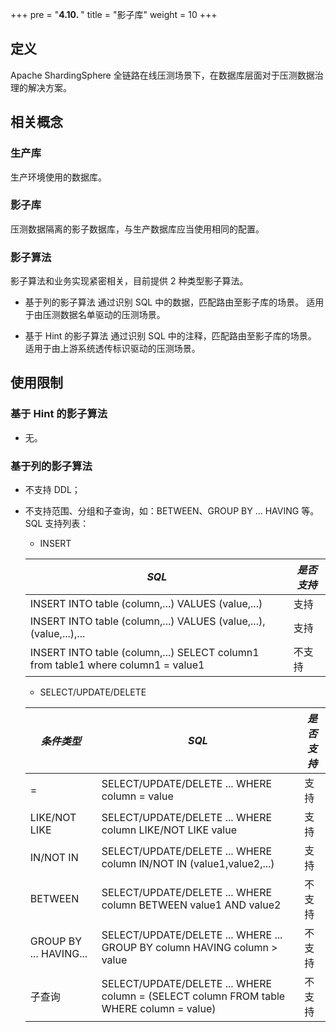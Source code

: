 +++
pre = "<b>4.10. </b>"
title = "影子库"
weight = 10
+++

## 定义
Apache ShardingSphere 全链路在线压测场景下，在数据库层面对于压测数据治理的解决方案。

## 相关概念

### 生产库
生产环境使用的数据库。

### 影子库
压测数据隔离的影子数据库，与生产数据库应当使用相同的配置。

### 影子算法
影子算法和业务实现紧密相关，目前提供 2 种类型影子算法。

- 基于列的影子算法
  通过识别 SQL 中的数据，匹配路由至影子库的场景。
  适用于由压测数据名单驱动的压测场景。
  
- 基于 Hint 的影子算法
  通过识别 SQL 中的注释，匹配路由至影子库的场景。
  适用于由上游系统透传标识驱动的压测场景。
  
## 使用限制

### 基于 Hint 的影子算法
* 无。

### 基于列的影子算法
* 不支持 DDL；
* 不支持范围、分组和子查询，如：BETWEEN、GROUP BY ... HAVING 等。
  SQL 支持列表：
  - INSERT
  
  |  *SQL*  |  *是否支持*  |
  | ------- | ------------ |
  | INSERT INTO table (column,...) VALUES (value,...)   |  支持  |
  | INSERT INTO table (column,...) VALUES (value,...),(value,...),...   |  支持   |
  | INSERT INTO table (column,...) SELECT column1 from table1 where column1 = value1 |  不支持  |
  
  - SELECT/UPDATE/DELETE
  
  |  *条件类型*  |  *SQL*   |  *是否支持*  |
  | ------------ | -------- | ----------- |
  | =  | SELECT/UPDATE/DELETE ... WHERE column = value   | 支持 |
  | LIKE/NOT LIKE | SELECT/UPDATE/DELETE ... WHERE column LIKE/NOT LIKE value  | 支持  |                        
  | IN/NOT IN | SELECT/UPDATE/DELETE ... WHERE column IN/NOT IN (value1,value2,...)  | 支持 |
  | BETWEEN | SELECT/UPDATE/DELETE ... WHERE column BETWEEN value1 AND value2  | 不支持  |
  | GROUP BY ... HAVING... | SELECT/UPDATE/DELETE ... WHERE ... GROUP BY column HAVING column > value  | 不支持     |
  | 子查询  | SELECT/UPDATE/DELETE ... WHERE column = (SELECT column FROM table WHERE column = value) | 不支持  |
